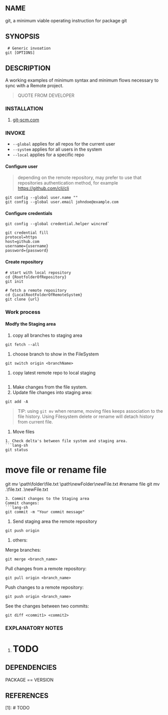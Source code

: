 ## NAME
 git, a minimum viable operating instruction for package git 

## SYNOPSIS

```lang-sh
 # Generic invoation
git [OPTIONS]
```

## DESCRIPTION
A working examples of minimum syntax and minimum flows necessary to sync with a Remote project.

> QUOTE FROM DEVELOPER

### INSTALLATION

1. [git-scm.com](https://git-scm.com)

### INVOKE

- `--global` applies for all repos for the current user
- `--system` applies for all users in the system
- `--local` applies for a specific repo

#### Configure user

> depending on the remote repository, may prefer to use that repositories authentication method, for example https://github.com/cli/cli

```lang-sh
git config --global user.name ""
git config --global user.email johndoe@example.com
```

#### Configure credentials

```lang-sh
git config --global credential.helper wincred`

git credential fill
protocol=https
host=github.com
username={username}
password={password}
```

#### Create repository

```lang-sh
# start with local repository
cd {RootfolderOfRepository}
git init
```

```lang-sh
# fetch a remote repository
cd {LocalRootFolderOfRemoteSystem}
git clone {url}
```

### Work process

#### Modfy the Staging area

1. copy all branches to staging area
```lang-sh
git fetch --all
```
1. choose branch to show in the FileSystem
```lang-sh
git switch origin <branchName>
```
1. copy latest remote repo to local staging
```lang-sh

```
1. Make changes from the file system. 
1. Update file changes into staging area:
```lang-sh
git add -A
```
> TIP: using `git mv` when rename, moving files keeps association to the file history. Using Filesystem delete or rename will detach history from current file. 
1. Move files 
```lang-sh
1. Check delta's between file system and staging area. 
```lang-sh
git status
```
# move file or rename file
git mv \path\folder\file.txt \path\newFolder\newFile.txt
#rename file
git mv .\file.txt .\newFile.txt
```
3. Commit changes to the Staging area
Commit changes:
```lang-sh
git commit -m "Your commit message"
```
1. Send staging area the remote repository
```lang-sh
git push origin
```
1. others:


Merge branches:
```lang-sh
git merge <branch_name>
```
Pull changes from a remote repository:
```lang-sh
git pull origin <branch_name>
```
Push changes to a remote repository:
```lang-sh
git push origin <branch_name>
```
See the changes between two commits:
```lang-sh
git diff <commit1> <commit2>
```

### EXPLANATORY NOTES

1. # ️TODO

## DEPENDENCIES

PACKAGE == VERSION

## REFERENCES

  [1]: # ️TODO

